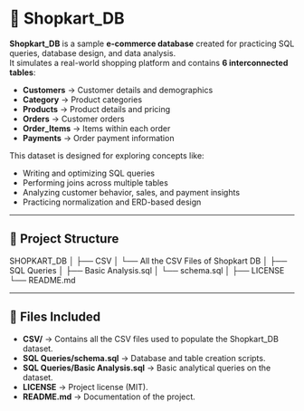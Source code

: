 # 🛒 Shopkart_DB

**Shopkart_DB** is a sample **e-commerce database** created for practicing SQL queries, database design, and data analysis.  
It simulates a real-world shopping platform and contains **6 interconnected tables**:  

- **Customers** → Customer details and demographics  
- **Category** → Product categories  
- **Products** → Product details and pricing  
- **Orders** → Customer orders  
- **Order_Items** → Items within each order  
- **Payments** → Order payment information  

This dataset is designed for exploring concepts like:
- Writing and optimizing SQL queries  
- Performing joins across multiple tables  
- Analyzing customer behavior, sales, and payment insights  
- Practicing normalization and ERD-based design  

---

## 📂 Project Structure
SHOPKART_DB
│
├── CSV
│ └── All the CSV Files of Shopkart DB
│
├── SQL Queries
│ ├── Basic Analysis.sql
│ └── schema.sql
│
├── LICENSE
└── README.md


---

## 📑 Files Included

- **CSV/** → Contains all the CSV files used to populate the Shopkart_DB dataset.  
- **SQL Queries/schema.sql** → Database and table creation scripts.  
- **SQL Queries/Basic Analysis.sql** → Basic analytical queries on the dataset.  
- **LICENSE** → Project license (MIT).  
- **README.md** → Documentation of the project.  

